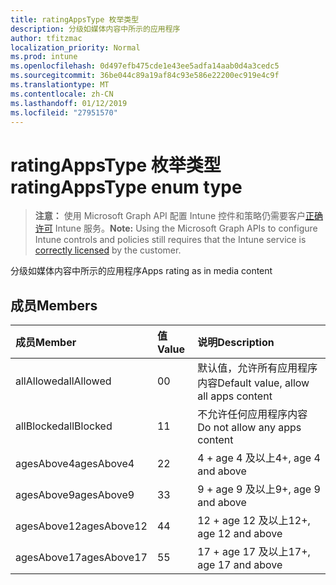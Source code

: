 ```yaml
---
title: ratingAppsType 枚举类型
description: 分级如媒体内容中所示的应用程序
author: tfitzmac
localization_priority: Normal
ms.prod: intune
ms.openlocfilehash: 0d497efb475cde1e43ee5adfa14aab0d4a3cedc5
ms.sourcegitcommit: 36be044c89a19af84c93e586e22200ec919e4c9f
ms.translationtype: MT
ms.contentlocale: zh-CN
ms.lasthandoff: 01/12/2019
ms.locfileid: "27951570"
---
```

# <a name="ratingappstype-enum-type"></a><span data-ttu-id="af660-103">ratingAppsType 枚举类型</span><span class="sxs-lookup"><span data-stu-id="af660-103">ratingAppsType enum type</span></span>

> <span data-ttu-id="af660-104">**注意：** 使用 Microsoft Graph API 配置 Intune 控件和策略仍需要客户[正确许可](https://go.microsoft.com/fwlink/?linkid=839381) Intune 服务。</span><span class="sxs-lookup"><span data-stu-id="af660-104">**Note:** Using the Microsoft Graph APIs to configure Intune controls and policies still requires that the Intune service is [correctly licensed](https://go.microsoft.com/fwlink/?linkid=839381) by the customer.</span></span>

<span data-ttu-id="af660-105">分级如媒体内容中所示的应用程序</span><span class="sxs-lookup"><span data-stu-id="af660-105">Apps rating as in media content</span></span>
## <a name="members"></a><span data-ttu-id="af660-106">成员</span><span class="sxs-lookup"><span data-stu-id="af660-106">Members</span></span>
|<span data-ttu-id="af660-107">成员</span><span class="sxs-lookup"><span data-stu-id="af660-107">Member</span></span>|<span data-ttu-id="af660-108">值</span><span class="sxs-lookup"><span data-stu-id="af660-108">Value</span></span>|<span data-ttu-id="af660-109">说明</span><span class="sxs-lookup"><span data-stu-id="af660-109">Description</span></span>|
|:---|:---|:---|
|<span data-ttu-id="af660-110">allAllowed</span><span class="sxs-lookup"><span data-stu-id="af660-110">allAllowed</span></span>|<span data-ttu-id="af660-111">0</span><span class="sxs-lookup"><span data-stu-id="af660-111">0</span></span>|<span data-ttu-id="af660-112">默认值，允许所有应用程序内容</span><span class="sxs-lookup"><span data-stu-id="af660-112">Default value, allow all apps content</span></span>|
|<span data-ttu-id="af660-113">allBlocked</span><span class="sxs-lookup"><span data-stu-id="af660-113">allBlocked</span></span>|<span data-ttu-id="af660-114">1</span><span class="sxs-lookup"><span data-stu-id="af660-114">1</span></span>|<span data-ttu-id="af660-115">不允许任何应用程序内容</span><span class="sxs-lookup"><span data-stu-id="af660-115">Do not allow any apps content</span></span>|
|<span data-ttu-id="af660-116">agesAbove4</span><span class="sxs-lookup"><span data-stu-id="af660-116">agesAbove4</span></span>|<span data-ttu-id="af660-117">2</span><span class="sxs-lookup"><span data-stu-id="af660-117">2</span></span>|<span data-ttu-id="af660-118">4 + age 4 及以上</span><span class="sxs-lookup"><span data-stu-id="af660-118">4+, age 4 and above</span></span>|
|<span data-ttu-id="af660-119">agesAbove9</span><span class="sxs-lookup"><span data-stu-id="af660-119">agesAbove9</span></span>|<span data-ttu-id="af660-120">3</span><span class="sxs-lookup"><span data-stu-id="af660-120">3</span></span>|<span data-ttu-id="af660-121">9 + age 9 及以上</span><span class="sxs-lookup"><span data-stu-id="af660-121">9+, age 9 and above</span></span>|
|<span data-ttu-id="af660-122">agesAbove12</span><span class="sxs-lookup"><span data-stu-id="af660-122">agesAbove12</span></span>|<span data-ttu-id="af660-123">4</span><span class="sxs-lookup"><span data-stu-id="af660-123">4</span></span>|<span data-ttu-id="af660-124">12 + age 12 及以上</span><span class="sxs-lookup"><span data-stu-id="af660-124">12+, age 12 and above</span></span> |
|<span data-ttu-id="af660-125">agesAbove17</span><span class="sxs-lookup"><span data-stu-id="af660-125">agesAbove17</span></span>|<span data-ttu-id="af660-126">5</span><span class="sxs-lookup"><span data-stu-id="af660-126">5</span></span>|<span data-ttu-id="af660-127">17 + age 17 及以上</span><span class="sxs-lookup"><span data-stu-id="af660-127">17+, age 17 and above</span></span>|



